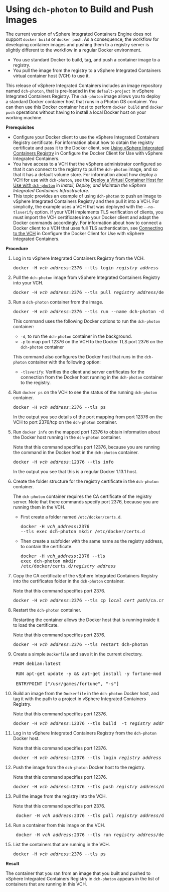 # Using `dch-photon` to Build and Push Images

The current version of vSphere Integrated Containers Engine does not support `docker build` or `docker push`. As a consequence, the workflow for developing container images and pushing them to a registry server is slightly different to the workflow in a regular Docker environment.

- You use standard Docker to build, tag, and push a container image to a registry.
- You pull the image from the registry to a vSphere Integrated Containers virtual container host (VCH) to use it.

This release of vSphere Integrated Containers includes an image repository named `dch-photon`, that is pre-loaded in the `default-project` in vSphere Integrated Containers Registry. The `dch-photon` image allows you to deploy a standard Docker container host that runs in a Photon OS container. You can then use this Docker container host to perform `docker build` and `docker push` operations without having to install a local Docker host on your working machine.

**Prerequisites**

- Configure your Docker client to use the vSphere Integrated Containers Registry certificate. For information about how to obtain the registry certificate and pass it to the Docker client, see [Using vSphere Integrated Containers Registry](configure_docker_client.md#registry) in Configure the Docker Client for Use with vSphere Integrated Containers.
- You have access to a VCH that the vSphere administrator configured so that it can connect to the registry to pull the `dch-photon` image, and so that it has a default volume store. For information about how deploy a VCH for use with `dch-photon`, see the [Deploy a Virtual Container Host for Use with `dch-photon`](../vic_vsphere_admin/deploy_vch_dchphoton.md) in *Install, Deploy, and Maintain the vSphere Integrated Containers Infrastructure*.
- This topic provides an example of using `dch-photon` to push an image to vSphere Integrated Containers Registry and then pull it into a VCH. For simplicity, the example uses a VCH that was deployed with the `--no-tlsverify` option. If your VCH implements TLS verification of clients, you must import the VCH certificates into your Docker client and adapt the Docker commands accordingly. For information about how to connect a Docker client to a VCH that uses full TLS authentication, see [Connecting to the VCH](configure_docker_client.md#connectvch) in Configure the Docker Client for Use with vSphere Integrated Containers.  

**Procedure**

1. Log in to vSphere Integrated Containers Registry from the VCH.

    <pre>docker -H <i>vch_address</i>:2376 --tls login <i>registry_address</i></pre> 
2. Pull the `dch-photon` image from vSphere Integrated Containers Registry into your VCH.

    <pre>docker -H <i>vch_address</i>:2376 --tls pull <i>registry_address</i>/default-project/dch-photon:1.13</pre>

3. Run a `dch-photon` container from the image.

    <pre>docker -H <i>vch_address</i>:2376 --tls run --name dch-photon -d -p 12376:2376 <i>registry_address</i>/default-project/dch-photon:1.13 -tlsverify</pre>

    This command uses the following Docker options to run the `dch-photon` container:

    - `-d`, to run the `dch-photon` container in the background.
    - `-p` to map port 12376 on the VCH to the Docker TLS port 2376 on the `dch-photon` container
 
    This command also configures the Docker host that runs in the `dch-photon` container with the following option:

    <!-- `-tls`: Enables secure communication with no verification of the remote registry. Loads certificates from `/certs` as `/certs/docker.crt` as the server certificate and `/certs/docker.key` as the key for the server certificate.-->
    - `-tlsverify`: Verifies the client and server certificates for the connection from the Docker host running in the `dch-photon` container to the registry.
    <!-- - `-vic-ip`: Sets the IP address of the VCH for automatic certificate creation when `dch-photon` is running behind a port mapping.-->

4. Run `docker ps` on the VCH to see the status of the running `dch-photon` container.

    <pre>docker -H <i>vch_address</i>:2376 --tls ps</pre>

    In the output you see details of the port mapping from port 12376 on the VCH to port 2376/tcp on the `dch-photon` container.

4. Run `docker info` on the mapped port 12376 to obtain information about the Docker host running in the `dch-photon` container.

    Note that this command specifies port 12376, because you are running the command in the Docker host in the `dch-photon` container.

    <pre>docker -H <i>vch_address</i>:12376 --tls info</pre>

    In the output you see that this is a regular Docker 1.13.1 host.

6. Create the folder structure for the registry certificate in the `dch-photon` container. 

    The `dch-photon` container requires the CA certificate of the registry server. Note that there commands specify port 2376, because you are running them in the VCH.

    - First create a folder named `/etc/docker/certs.d`.<pre>docker -H <i>vch_address</i>:2376 --tls exec dch-photon mkdir /etc/docker/certs.d</pre>
    - Then create a subfolder with the same name as the registry address, to contain the certificate.<pre>docker -H <i>vch_address</i>:2376 --tls exec dch-photon mkdir /etc/docker/certs.d/<i>registry_address</i></pre>

7. Copy the CA certificate of the vSphere Integrated Containers Registry into the certificates folder in the `dch-photon` container. 

    Note that this command specifies port 2376.

    <pre>docker -H <i>vch_address</i>:2376 --tls cp <i>local_cert_path</i>/ca.crt dch-photon:/etc/docker/certs.d/<i>registry_address</i>/ca.crt</pre>

7. Restart the `dch-photon` container. 

    Restarting the container allows the Docker host that is running inside it to load the certificate.

    Note that this command specifies port 2376.

    <pre>docker -H <i>vch_address</i>:2376 --tls restart dch-photon</pre>

5. Create a simple `Dockerfile` and save it in the current directory.

    <pre>FROM debian:latest

    RUN apt-get update -y && apt-get install -y fortune-mod fortunes

    ENTRYPOINT ["/usr/games/fortune", "-s"]</pre>

6. Build an image from the `Dockerfile` in the `dch-photon` Docker host, and tag it with the path to a project in vSphere Integrated Containers Registry. 

    Note that this command specifies port 12376.

    <pre>docker -H <i>vch_address</i>:12376 --tls build  -t <i>registry_address</i>/default-project/test-container .</pre>

8. Log in to vSphere Integrated Containers Registry from the `dch-photon` Docker host. 

    Note that this command specifies port 12376.

    <pre>docker -H <i>vch_address</i>:12376 --tls login <i>registry_address</i></pre>

6. Push the image from the `dch-photon` Docker host to the registry. 

    Note that this command specifies port 12376.

    <pre>docker -H <i>vch_address</i>:12376 --tls push <i>registry_address</i>/default-project/test-container</pre>

6. Pull the image from the registry into the VCH. 

    Note that this command specifies port 2376.

    <pre> docker -H <i>vch_address</i>:2376 --tls pull <i>registry_address</i>/default-project/test-container</pre>

6. Run a container from this image on the VCH. 

    <pre> docker -H <i>vch_address</i>:2376 --tls run <i>registry_address</i>/default-project/test-container</pre>

6. List the containers that are running in the VCH. 

    <pre>docker -H <i>vch_address</i>:2376 --tls ps</pre>

**Result**

The container that you ran from an image that you built and pushed to vSphere Integrated Containers Registry in `dch-photon` appears in the list of containers that are running in this VCH.
